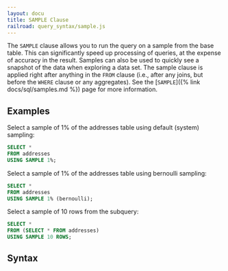 ```yaml
---
layout: docu
title: SAMPLE Clause
railroad: query_syntax/sample.js
---
```


The `SAMPLE` clause allows you to run the query on a sample from the base table. This can significantly speed up processing of queries, at the expense of accuracy in the result. Samples can also be used to quickly see a snapshot of the data when exploring a data set. The sample clause is applied right after anything in the `FROM` clause (i.e., after any joins, but before the `WHERE` clause or any aggregates). See the [`SAMPLE`]({% link docs/sql/samples.md %}) page for more information.

## Examples

Select a sample of 1% of the addresses table using default (system) sampling:

```sql
SELECT *
FROM addresses
USING SAMPLE 1%;
```

Select a sample of 1% of the addresses table using bernoulli sampling:

```sql
SELECT *
FROM addresses
USING SAMPLE 1% (bernoulli);
```

Select a sample of 10 rows from the subquery:

```sql
SELECT *
FROM (SELECT * FROM addresses)
USING SAMPLE 10 ROWS;
```

## Syntax

<div id="rrdiagram"></div>
